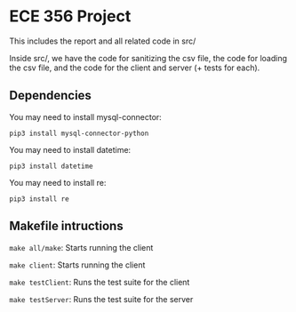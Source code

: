 # ECE 356 Project

This includes the report and all related code in src/

Inside src/, we have the code for sanitizing the csv file, the code for loading the csv file, and the code for the client and server (+ tests for each).

## Dependencies

You may need to install mysql-connector:

`pip3 install mysql-connector-python`

You may need to install datetime:

`pip3 install datetime`

You may need to install re:

`pip3 install re`

## Makefile intructions

`make all/make`: Starts running the client

`make client`: Starts running the client

`make testClient`: Runs the test suite for the client

`make testServer`: Runs the test suite for the server
